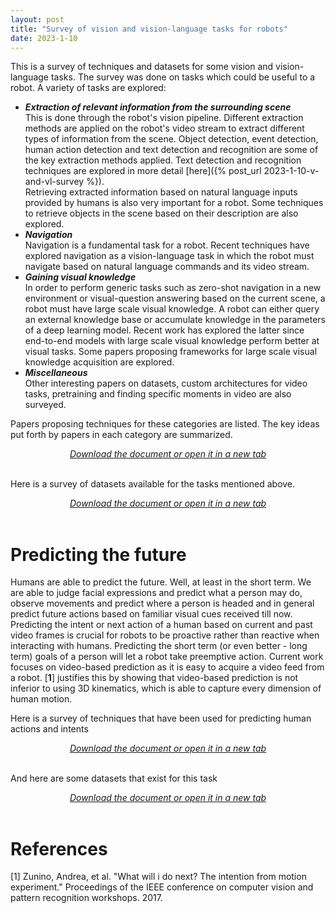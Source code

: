 ```yaml
---
layout: post
title: "Survey of vision and vision-language tasks for robots"
date: 2023-1-10
---
```


This is a survey of techniques and datasets for some vision and vision-language tasks. The survey was done on tasks which could be useful to a robot. A variety of tasks are explored:
* ***Extraction of relevant information from the surrounding scene***  
    This is done through the robot's vision pipeline. Different extraction methods are applied on the robot's video stream to extract different types of information from the scene. Object detection, event detection, human action detection and text detection and recognition are some of the key extraction methods applied. Text detection and recognition techniques are explored in more detail [here]({% post_url 2023-1-10-v-and-vl-survey %}).  
    Retrieving extracted information based on natural language inputs provided by humans is also very important for a robot. Some techniques to retrieve objects in the scene based on their description are also explored.   
* ***Navigation***  
    Navigation is a fundamental task for a robot. Recent techniques have explored navigation as a vision-language task in which the robot must navigate based on natural language commands and its video stream.
* ***Gaining visual knowledge***  
    In order to perform generic tasks such as zero-shot navigation in a new environment or visual-question answering based on the current scene, a robot must have large scale visual knowledge. A robot can either query an external knowledge base or accumulate knowledge in the parameters of a deep learning model. Recent work has explored the latter since end-to-end models with large scale visual knowledge perform better at visual tasks. Some papers proposing frameworks for large scale visual knowledge acquisition are explored.  
* ***Miscellaneous***  
    Other interesting papers on datasets, custom architectures for video tasks, pretraining and finding specific moments in video are also surveyed.   

Papers proposing techniques for these categories are listed. The key ideas put forth by papers in each category are summarized.

<div style="text-align:center">
    <a href="/assets/v-vl-survey/Vision-Query-Literature-Survey.pdf"><i>Download the document or open it in a new tab</i></a>
    <object data="/assets/v-vl-survey/Vision-Query-Literature-Survey.pdf" type='application/pdf' width="100%" height="1000"></object>
</div>
<br>

Here is a survey of datasets available for the tasks mentioned above.

<div style="text-align:center">
    <a href="/assets/v-vl-survey/Vision-Query-Datasets.pdf"><i>Download the document or open it in a new tab</i></a>
    <object data="/assets/v-vl-survey/Vision-Query-Datasets.pdf" type='application/pdf' width="100%" height="1000"></object>
</div>
<br>

# Predicting the future
Humans are able to predict the future. Well, at least in the short term. We are able to judge facial expressions and predict what a person may do, observe movements and predict where a person is headed and in general predict future actions based on familiar visual cues received till now. Predicting the intent or next action of a human based on current and past video frames is crucial for robots to be proactive rather than reactive when interacting with humans. Predicting the short term (or even better - long term) goals of a person will let a robot take preemptive action. Current work focuses on video-based prediction as it is easy to acquire a video feed from a robot. [**1**] justifies this by showing that video-based prediction is not inferior to using 3D kinematics, which is able to capture every dimension of human motion.

Here is a survey of techniques that have been used for predicting human actions and intents

<div style="text-align:center">
    <a href="/assets/v-vl-survey/Vision-Based-Intent.pdf"><i>Download the document or open it in a new tab</i></a>
    <object data="/assets/v-vl-survey/Vision-Based-Intent.pdf" type='application/pdf' width="100%" height="1000"></object>
</div>
<br>

And here are some datasets that exist for this task

<div style="text-align:center">
    <a href="/assets/v-vl-survey/Vision-Based-Intent-Datasets.pdf"><i>Download the document or open it in a new tab</i></a>
    <object data="/assets/v-vl-survey/Vision-Based-Intent-Datasets.pdf" type='application/pdf' width="100%" height="1000"></object>
</div>
<br>

# References
[1] Zunino, Andrea, et al. "What will i do next? The intention from motion experiment." Proceedings of the IEEE conference on computer vision and pattern recognition workshops. 2017.